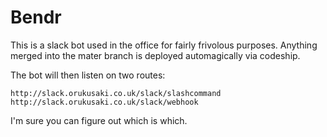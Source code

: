 Bendr
=========

This is a slack bot used in the office for fairly frivolous purposes.
Anything merged into the mater branch is deployed automagically via codeship.

The bot will then listen on two routes:

    http://slack.orukusaki.co.uk/slack/slashcommand
    http://slack.orukusaki.co.uk/slack/webhook
    
I'm sure you can figure out which is which.
